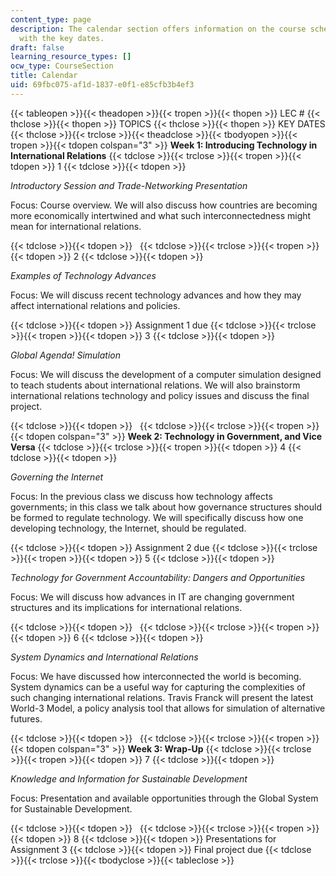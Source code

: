 ```yaml
---
content_type: page
description: The calendar section offers information on the course schedule along
  with the key dates.
draft: false
learning_resource_types: []
ocw_type: CourseSection
title: Calendar
uid: 69fbc075-af1d-1837-e0f1-e85cfb3b4ef3
---
```

{{< tableopen >}}{{< theadopen >}}{{< tropen >}}{{< thopen >}}
LEC #
{{< thclose >}}{{< thopen >}}
TOPICS
{{< thclose >}}{{< thopen >}}
KEY DATES
{{< thclose >}}{{< trclose >}}{{< theadclose >}}{{< tbodyopen >}}{{< tropen >}}{{< tdopen colspan="3" >}}
**Week 1: Introducing Technology in International Relations**
{{< tdclose >}}{{< trclose >}}{{< tropen >}}{{< tdopen >}}
1
{{< tdclose >}}{{< tdopen >}}

*Introductory Session and Trade-Networking Presentation*

Focus: Course overview. We will also discuss how countries are becoming more economically intertwined and what such interconnectedness might mean for international relations.

{{< tdclose >}}{{< tdopen >}}
 
{{< tdclose >}}{{< trclose >}}{{< tropen >}}{{< tdopen >}}
2
{{< tdclose >}}{{< tdopen >}}

*Examples of Technology Advances*

Focus: We will discuss recent technology advances and how they may affect international relations and policies.

{{< tdclose >}}{{< tdopen >}}
Assignment 1 due
{{< tdclose >}}{{< trclose >}}{{< tropen >}}{{< tdopen >}}
3
{{< tdclose >}}{{< tdopen >}}

*Global Agenda! Simulation*

Focus: We will discuss the development of a computer simulation designed to teach students about international relations. We will also brainstorm international relations technology and policy issues and discuss the final project.

{{< tdclose >}}{{< tdopen >}}
 
{{< tdclose >}}{{< trclose >}}{{< tropen >}}{{< tdopen colspan="3" >}}
**Week 2: Technology in Government, and Vice Versa**
{{< tdclose >}}{{< trclose >}}{{< tropen >}}{{< tdopen >}}
4
{{< tdclose >}}{{< tdopen >}}

*Governing the Internet*

Focus: In the previous class we discuss how technology affects governments; in this class we talk about how governance structures should be formed to regulate technology. We will specifically discuss how one developing technology, the Internet, should be regulated.

{{< tdclose >}}{{< tdopen >}}
Assignment 2 due
{{< tdclose >}}{{< trclose >}}{{< tropen >}}{{< tdopen >}}
5
{{< tdclose >}}{{< tdopen >}}

*Technology for Government Accountability: Dangers and Opportunities*

Focus: We will discuss how advances in IT are changing government structures and its implications for international relations.

{{< tdclose >}}{{< tdopen >}}
 
{{< tdclose >}}{{< trclose >}}{{< tropen >}}{{< tdopen >}}
6
{{< tdclose >}}{{< tdopen >}}

*System Dynamics and International Relations*

Focus: We have discussed how interconnected the world is becoming. System dynamics can be a useful way for capturing the complexities of such changing international relations. Travis Franck will present the latest World-3 Model, a policy analysis tool that allows for simulation of alternative futures.

{{< tdclose >}}{{< tdopen >}}
 
{{< tdclose >}}{{< trclose >}}{{< tropen >}}{{< tdopen colspan="3" >}}
**Week 3: Wrap-Up**
{{< tdclose >}}{{< trclose >}}{{< tropen >}}{{< tdopen >}}
7
{{< tdclose >}}{{< tdopen >}}

*Knowledge and Information for Sustainable Development*

Focus: Presentation and available opportunities through the Global System for Sustainable Development.

{{< tdclose >}}{{< tdopen >}}
 
{{< tdclose >}}{{< trclose >}}{{< tropen >}}{{< tdopen >}}
8
{{< tdclose >}}{{< tdopen >}}
Presentations for Assignment 3
{{< tdclose >}}{{< tdopen >}}
Final project due
{{< tdclose >}}{{< trclose >}}{{< tbodyclose >}}{{< tableclose >}}